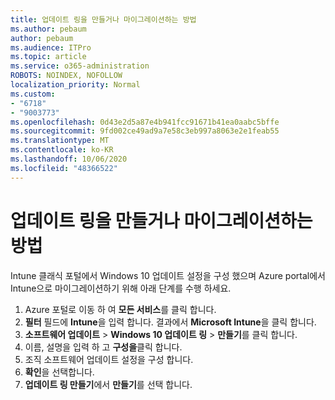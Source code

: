 ```yaml
---
title: 업데이트 링을 만들거나 마이그레이션하는 방법
ms.author: pebaum
author: pebaum
ms.audience: ITPro
ms.topic: article
ms.service: o365-administration
ROBOTS: NOINDEX, NOFOLLOW
localization_priority: Normal
ms.custom:
- "6718"
- "9003773"
ms.openlocfilehash: 0d43e2d5a87e4b941fcc91671b41ea0aabc5bffe
ms.sourcegitcommit: 9fd002ce49ad9a7e58c3eb997a8063e2e1feab55
ms.translationtype: MT
ms.contentlocale: ko-KR
ms.lasthandoff: 10/06/2020
ms.locfileid: "48366522"
---
```

# <a name="how-to-create-or-migrate-update-rings"></a>업데이트 링을 만들거나 마이그레이션하는 방법

Intune 클래식 포털에서 Windows 10 업데이트 설정을 구성 했으며 Azure portal에서 Intune으로 마이그레이션하기 위해 아래 단계를 수행 하세요.

1. Azure 포털로 이동 하 여 **모든 서비스**를 클릭 합니다.
2. **필터** 필드에 **Intune**을 입력 합니다. 결과에서 **Microsoft Intune**을 클릭 합니다.
3. **소프트웨어 업데이트**  >  **Windows 10 업데이트 링**  >  **만들기**를 클릭 합니다.
4. 이름, 설명을 입력 하 고 **구성을**클릭 합니다.
5. 조직 소프트웨어 업데이트 설정을 구성 합니다.
6. **확인**을 선택합니다.
7. **업데이트 링 만들기**에서 **만들기**를 선택 합니다.
